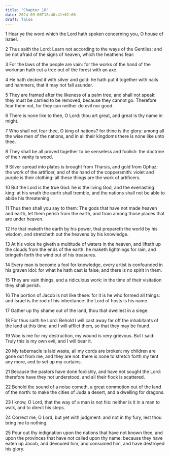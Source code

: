 ```yaml
---
title: "Chapter 10"
date: 2024-09-06T18:40:41+02:00
draft: false
---
```




1 Hear ye the word which the Lord hath spoken concerning you, O house of Israel.

2 Thus saith the Lord: Learn not according to the ways of the Gentiles: and be not afraid of the signs of heaven, which the heathens fear:

3 For the laws of the people are vain: for the works of the hand of the workman hath cut a tree out of the forest with an axe.

4 He hath decked it with silver and gold: he hath put it together with nails and hammers, that it may not fall asunder.

5 They are framed after the likeness of a palm tree, and shall not speak: they must be carried to be removed, because they cannot go. Therefore fear them not, for they can neither do evil nor good.

6 There is none like to thee, O Lord: thou art great, and great is thy name in might.

7 Who shall not fear thee, O king of nations? for thine is the glory: among all the wise men of the nations, and in all their kingdoms there is none like unto thee.

8 They shall be all proved together to be senseless and foolish: the doctrine of their vanity is wood.

9 Silver spread into plates is brought from Tharsis, and gold from Ophaz: the work of the artificer, and of the hand of the coppersmith: violet and purple is their clothing: all these things are the work of artificers.

10 But the Lord is the true God: he is the living God, and the everlasting king: at his wrath the earth shall tremble, and the nations shall not be able to abide his threatening.

11 Thus then shall you say to them: The gods that have not made heaven and earth, let them perish from the earth, and from among those places that are under heaven.

12 He that maketh the earth by his power, that prepareth the world by his wisdom, and stretcheth out the heavens by his knowledge.

13 At his voice he giveth a multitude of waters in the heaven, and lifteth up the clouds from the ends of the earth: he maketh lightnings for rain, and bringeth forth the wind out of his treasures.

14 Every man is become a fool for knowledge, every artist is confounded in his graven idol: for what he hath cast is false, and there is no spirit in them.

15 They are vain things, and a ridiculous work: in the time of their visitation they shall perish.

16 The portion of Jacob is not like these: for it is he who formed all things: and Israel is the rod of his inheritance: the Lord of hosts is his name.

17 Gather up thy shame out of the land, thou that dwellest in a siege.

18 For thus saith he Lord: Behold I will cast away far off the inhabitants of the land at this time: and I will afflict them, so that they may be found.

19 Woe is me for my destruction, my wound is very grievous. But I said: Truly this is my own evil, and I will bear it.

20 My tabernacle is laid waste, all my cords are broken: my children are gone out from me, and they are not: there is none to stretch forth my tent any more, and to set up my curtains.

21 Because the pastors have done foolishly, and have not sought the Lord: therefore have they not understood, and all their flock is scattered.

22 Behold the sound of a noise cometh, a great commotion out of the land of the north: to make the cities of Juda a desert, and a dwelling for dragons.

23 I know, O Lord, that the way of a man is not his: neither is it in a man to walk, and to direct his steps.

24 Correct me, O Lord, but yet with judgment: and not in thy fury, lest thou bring me to nothing.

25 Pour out thy indignation upon the nations that have not known thee, and upon the provinces that have not called upon thy name: because they have eaten up Jacob, and devoured him, and consumed him, and have destroyed his glory.

